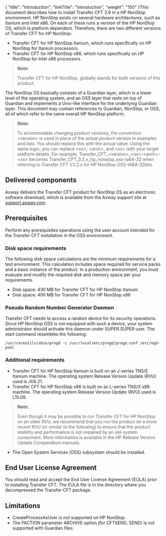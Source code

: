 {
    "title": "Introduction",
    "linkTitle": "Introduction",
    "weight": "150"
}This document describes how to install Transfer CFT <span class="mc-variable header_footer_variables.hf_version variable">3.9</span> in a HP NonStop environment. HP NonStop exists on several hardware architectures, such as Itanium and Intel x86. On each of these runs a version of the HP NonStop OS, which is platform dependent. Therefore, there are two different versions of Transfer CFT for HP NonStop:

-   Transfer CFT for HP NonStop Itanium, which runs specifically on HP NonStop for Itanium processors.
-   Transfer CFT for HP NonStop x86, which runs specifically on HP NonStop for Intel x86 processors.

> **Note:**
>
> Transfer CFT for HP NonStop, globally stands for both versions of this product.

The NonStop OS basically consists of a Guardian layer, which is a lower level of the operating system, and an OSS layer that rests on top of Guardian and implements a Unix-like interface for the underlying Guardian layer. This document may contain references to Guardian, NonStop, or OSS, all of which refer to the same overall HP NonStop platform.

> **Note:**
>
> To accommodate changing product versions, the convention &lt;version> is used in place of the actual product version in examples and lists. You should replace this with the actual value. Using the same logic, you can replace &lt;os>, &lt;arch>, and &lt;xx> with your target platform details. For example, Transfer\_CFT\_&lt;version>\_&lt;os>-&lt;arch>-&lt;xx> becomes Transfer\_CFT\_3.2.x\_hp\_nonstop\_oss-ia64-32 when referring to Transfer CFT V3.2.x for HP NonStop OSS-IA64-32bits.

## Delivered components

Axway delivers the Transfer CFT product for NonStop OS as an electronic software download, which is available from the Axway support site at [support.axway.com](http://www.support.axway.com/).

## Prerequisites

Perform any prerequisites operations using the user account intended for the Transfer CFT installation in the OSS environment.

### Disk space requirements

The following disk space calculations are the minimum requirements for a test environment. This calculation includes space required for service packs and a basic instance of the product. In a production environment, you must evaluate and modify the required disk and memory space per your requirements.

-   Disk space: 430 MB for Transfer CFT for HP NonStop Itanium
-   Disk space: 400 MB for Transfer CFT for HP NonStop x86

### Pseudo Random Number Generator Daemon

Transfer CFT needs to access a random device for its security operations. Since HP NonStop OSS is not equipped with such a device, your system administrator should activate this daemon under SUPER.SUPER user. The start command resembles the following:


    /usr/coreutils/sbin/prngd -c /usr/local/etc/prngd/prngd.conf /etc/egd-pool

### Additional requirements

-   Transfer CFT for HP NonStop Itanium is built on an J-series TNS/E Itanium machine. The operating system Release Version Update (RVU) used is J06.21.
-   Transfer CFT for HP NonStop x86 is built on an L-series TNS/X x86 machine. The operating system Release Version Update (RVU) used is L15.08.

> **Note:**
>
> Even though it may be possible to run Transfer CFT for HP NonStop on an older RVU, we recommend that you run the product on a more recent RVU (or similar to the following) to ensure that the product stability and performance is not impaired by an old-system component. More information is available in the HP Release Version Update Compendium manuals.

-   The Open System Services (OSS) subsystem should be installed.

## End User License Agreement

You should read and accept the End User License Agreement (EULA) prior to installing Transfer CFT. The EULA file is in the directory where you decompressed the Transfer CFT package.

## Limitations

-   CreateProcessAsUser is not supported on HP NonStop.
-   The FACTION parameter ARCHIVE option (for CFTSEND, SEND) is not supported with Guardian files.

 
